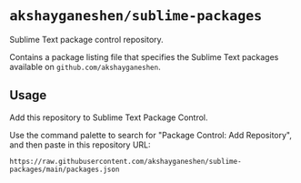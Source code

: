 # `akshayganeshen/sublime-packages`

Sublime Text package control repository.

Contains a package listing file that specifies the Sublime Text packages
available on `github.com/akshayganeshen`.

## Usage

Add this repository to Sublime Text Package Control.

Use the command palette to search for "Package Control: Add Repository", and
then paste in this repository URL:

```
https://raw.githubusercontent.com/akshayganeshen/sublime-packages/main/packages.json
```
